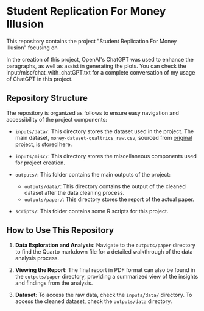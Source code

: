 # Student Replication For Money Illusion

This repository contains the project "Student Replication For Money Illusion" focusing on 

In the creation of this project, OpenAI's ChatGPT was used to enhance the paragraphs, as well as assist in generating the plots. You can check the input/misc/chat_with_chatGPT.txt for a complete conversation of my usage of ChatGPT in this project.

## Repository Structure

The repository is organized as follows to ensure easy navigation and accessibility of the project components:

- `inputs/data/`: This directory stores the dataset used in the project. The main dataset, `money-dataset-qualtrics_raw.csv`, sourced from [original project](https://osf.io/48pqu/), is stored here. 
- `inputs/misc/`: This directory stores the miscellaneous components used for project creation. 

- `outputs/`: This folder contains the main outputs of the project:
  - `outputs/data/`: This directory contains the output of the cleaned dataset after the data cleaning process.
  - `outputs/paper/`: This directory stores the report of the actual paper. 

- `scripts/`: This folder contains some R scripts for this project. 

## How to Use This Repository

1. **Data Exploration and Analysis**: Navigate to the `outputs/paper` directory to find the Quarto markdown file for a detailed walkthrough of the data analysis process.

2. **Viewing the Report**: The final report in PDF format can also be found in the `outputs/paper` directory, providing a summarized view of the insights and findings from the analysis.

3. **Dataset**: To access the raw data, check the `inputs/data/` directory. To access the cleaned dataset, check the `outputs/data` directory.

